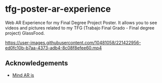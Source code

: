 # tfg-poster-ar-experience
Web AR Experience for my Final Degree Project Poster.
It allows you to see videos and pictures related to my TFG (Trabajo Final Grado - Final degree project) GlassFood.

https://user-images.githubusercontent.com/10481058/221422956-ed0fc10b-b7aa-4373-adb4-8c08f8efee60.mp4


## Acknowledgements

 - [Mind AR js](https://github.com/hiukim/mind-ar-js)
